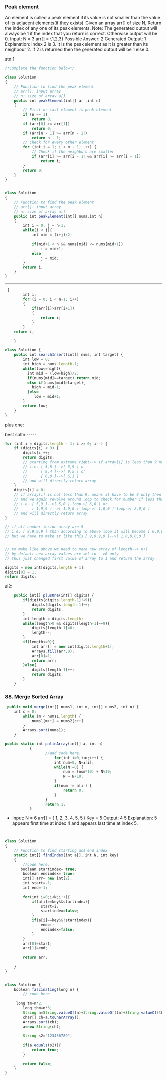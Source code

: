 ### [Peak element](https://practice.geeksforgeeks.org/problems/peak-element/1)

An element is called a peak element if its value is not smaller than the value of its adjacent elements(if they exists).
Given an array arr[] of size N, Return the index of any one of its peak elements.
Note: The generated output will always be 1 if the index that you return is correct. Otherwise output will be 0. 
Input: 
N = 3
arr[] = {1,2,3}
Possible Answer: 2
Generated Output: 1
Explanation: index 2 is 3.
It is the peak element as it is 
greater than its neighbour 2.
If 2 is returned then the generated output will be 1 else 0.

stn:1
``` js
/*Complete the function below*/

class Solution
{
	// Function to find the peak element
	// arr[]: input array
	// n: size of array a[]
	public int peakElement(int[] arr,int n)
    {
        // First or last element is peak element
        if (n == 1)
            return 0;
        if (arr[0] >= arr[1])
            return 0;
        if (arr[n - 1] >= arr[n - 2])
            return n - 1;
        // Check for every other element
        for (int i = 1; i < n - 1; i++) {
            // Check if the neighbors are smaller
            if (arr[i] >= arr[i - 1] && arr[i] >= arr[i + 1])
                return i;
        }
        return 0;
    }
}
```

``` js

class Solution
{
	// Function to find the peak element
	// arr[]: input array
	// n: size of array a[]
	public int peakElement(int[] nums,int n)
    {
        int i = 0, j = n-1;
        while(i < j){
            int mid = (i+j)/2;
            
            if(mid+1 < n && nums[mid] <= nums[mid+1])
                i = mid+1;
            else
                j = mid;
        }
        return i;
    }
}
```
-------
```js
 {
        int i;
        for (i = 0; i < n-1; i++)   
        {  
            if(arr[i]>arr[i+1])
            {
                return i;
            }
        }
    return i;
        
    }
```




```js
class Solution {
    public int searchInsert(int[] nums, int target) {
        int low = 0;
        int high = nums.length-1;
        while(low<=high){
          int mid = (low+high)/2;
          if(nums[mid]==target) return mid;
          else if(nums[mid]>target){
            high = mid-1;
          }else
             low = mid+1;
        }
        return low;
    }
}
```



plus one:


best soltn:-----

```js
for (int i = digits.length - 1; i >= 0; i--) {
	if (digits[i] < 9) {
		digits[i]++;
		return digits;
		// starting from extreme right--> if array[i] is less than 9 means can be added with 1
		// i.e. [ 5,8 ]-->[ 5,9 ] or
		//      [ 9,4 ]-->[ 9,5 ] or
		//      [ 6,0 ]-->[ 6,1 ]
		// and will directly return array
	}
	digits[i] = 0;
	// if array[i] is not less than 9, means it have to be 9 only then digit is changed to 0,
	// and we again revolve around loop to check for number if less than 9 or not
	// i.e. [ 5,9 ]-->[ 5,0 ]-loop->[ 6,0 ] or
	//      [ 1,9,9 ]-->[ 1,9,0 ]-loop->[ 1,0,0 ]-loop->[ 2,0,0 ]
	// and will directly return array
}

// if all number inside array are 9
// i.e. [ 9,9,9,9 ] than according to above loop it will become [ 0,0,0,0 ]
// but we have to make it like this [ 9,9,9,9 ]-->[ 1,0,0,0,0 ]


// to make like above we need to make new array of length--> n+1
// by default new array values are set to -->0 only
// thus just changed first value of array to 1 and return the array

digits = new int[digits.length + 1];
digits[0] = 1;
return digits;
```

sl2:
```js
    public int[] plusOne(int[] digits) {
        if(digits[digits.length-1]!=9){
            digits[digits.length-1]++;
            return digits;
        }
        int length = digits.length;
        while(length>0 && digits[length-1]==9){
            digits[length-1]=0;
            length--;
        }
        if(length<=0){
            int arr[] = new int[digits.length+1];
            Arrays.fill(arr,0);
            arr[0]=1;
            return arr;
        }else{
            digits[length-1]++;
            return digits;
        }
    }
```

### 88. Merge Sorted Array

```js
 public void merge(int[] nums1, int m, int[] nums2, int n) {
    int c = 0;
        while (m < nums1.length) {
            nums1[m++] = nums2[c++];
        }
        Arrays.sort(nums1);
    }
```



``` js
public static int palinArray(int[] a, int n)
           {
                  //add code here.
                      for(int i=0;i<n;i++) {
                      int num=0, N=a[i];
                      while(N!=0) {
                          num = (num*10) + N%10;
                          N = N/10;
                      }
                      if(num != a[i]) {
                          return 0;
                      }
                  }
                  return 1;
           }
```


- Input:
N = 6
arr[] = { 1, 2, 3, 4, 5, 5 }
Key = 5
Output:  4 5
Explanation:
5 appears first time at index 4 and
appears last time at index 5.
```js


class Solution
{ 
    // Function to find starting and end index 
    static int[] findIndex(int a[], int N, int key) 
    { 
        //code here.
       boolean startindex= true;
        boolean endindex= true;
        int[] arr= new int[2];
        int start=-1;
        int end=-1;
        
        for(int i=0;i<N;i++){
            if(a[i]==key&&startindex){
                start=i;
                startindex=false;
            }
            if(a[i]==key&&!startindex){
                end=i;
                endindex=false;
            }
        }
        arr[0]=start;
        arr[1]=end;
        
        return arr;
        
    }
}
```


```js

class Solution {
    boolean fascinating(long n) {
        // code here
        
     long tm=n*2;
        long thm=n*3;
        String a=String.valueOf(n)+String.valueOf(tm)+String.valueOf(thm);
        char[] ch=a.toCharArray();
        Arrays.sort(ch);
        a=new String(ch);
        
        String s2="123456789";
        
        if(a.equals(s2)){
            return true;
        }
        
        return false;
    }
}

```